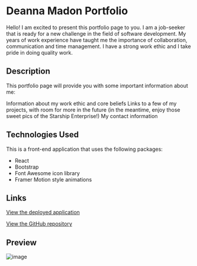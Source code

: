 # Deanna Madon Portfolio

Hello! I am excited to present this portfolio page to you. I am a job-seeker that is ready for a new challenge in the field of software development. My years of work experience have taught me the importance of collaboration, communication and time management. I have a strong work ethic and I take pride in doing quality work.

## Description

This portfolio page will provide you with some important information about me:

Information about my work ethic and core beliefs
Links to a few of my projects, with room for more in the future (in the meantime, enjoy those sweet pics of the Starship Enterprise!)
My contact information

## Technologies Used

This is a front-end application that uses the following packages:

* React
* Bootstrap
* Font Awesome icon library
* Framer Motion style animations

## Links

[View the deployed application](http://dmadon.github.io/dmadon-react-portfolio)

[View the GitHub repository](https://github.com/dmadon/dmadon-react-portfolio)

## Preview

![image](https://user-images.githubusercontent.com/99852346/196056030-6142b7e6-2f7e-494a-9601-2a2a200eef86.png)
